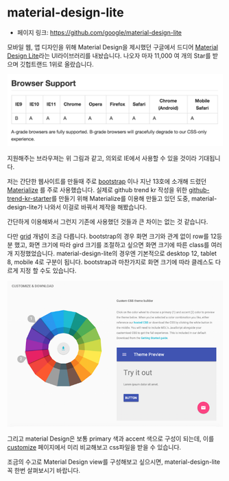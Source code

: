 # material-design-lite

- 페이지 링크: https://github.com/google/material-design-lite

모바일 웹, 앱 디자인을 위해 Material Design을 제시했던 구글에서 드디어  [Material Design Lite](http://www.getmdl.io/)라는 UI라이브러리를 내놨습니다.
나오자 마자 11,000 여 개의 Star를 받으며 깃헙트랜드 1위로 올랐습니다.  

![이미지](../img/019-01-01.png)

지원해주는 브라우져는 위 그림과 같고, 의외로 IE에서 사용할 수 있을 것이라 기대됩니다.

저는 간단한 웹사이트를 만들때 주로 [bootstrap](http://getbootstrap.com/) 이나 지난 13호에 소개해 드렸던 [Materialize](http://materializecss.com/) 를 주로 사용했습니다. 실제로 github trend kr 작성을 위한  [github-trend-kr-starter](http://teamsego.github.io/github-trend-kr-starter/)를 만들기 위해 Materialize를 이용해 만들고 있던 도중, material-design-lite가 나와서 이걸로 바꿔서 제작을 해봤습니다.

간단하게 이용해봐서 그런지 기존에 사용했던 것들과 큰 차이는 없는 것 같습니다.

다만 [grid](http://www.getmdl.io/components/index.html#layout-section/grid) 개념이 조금 다릅니다.
bootstrap의 경우 화면 크기와 관계 없이 row를 12등분 했고, 화면 크기에 따라 gird 크기를 조절하고 싶으면 화면 크기에 따른 class를 여러 개 지정했었습니다.
material-design-lite의 경우엔 기본적으로 desktop 12, tablet 8, mobile 4로 구분이 됩니다. bootstrap과 마찬가지로 화면 크기에 따라 클레스도 다르게 지정 할 수도 있습니다.

![이미지](../img/019-01-02.png)

그리고 material Design은 보통 primary 색과 accent 색으로 구성이 되는데, 이를 [customize](http://www.getmdl.io/customize/index.html) 페이지에서 미리 비교해보고 css파일을 받을 수 있습니다.

조금의 수고로 Material Design view를 구성해보고 싶으시면, material-design-lite 꼭 한번 살펴보시기 바랍니다.
